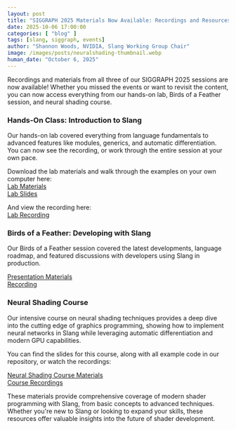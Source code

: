 ```yaml
---
layout: post
title: "SIGGRAPH 2025 Materials Now Available: Recordings and Resources from Our Events"
date: 2025-10-06 17:00:00
categories: [ "blog" ]
tags: [slang, siggraph, events]
author: "Shannon Woods, NVIDIA, Slang Working Group Chair"
image: /images/posts/neuralshading-thumbnail.webp
human_date: "October 6, 2025"
---
```


Recordings and materials from all three of our SIGGRAPH 2025 sessions are now available! Whether you missed the events or want to revisit the content, you can now access everything from our hands-on lab, Birds of a Feather session, and neural shading course.

### Hands-On Class: Introduction to Slang

Our hands-on lab covered everything from language fundamentals to advanced features like modules, generics, and automatic differentiation. You can now see the recording, or work through the entire session at your own pace.


Download the lab materials and walk through the examples on your own computer here:\
[Lab Materials](https://developer.download.nvidia.com/ProGraphics/nvpro-samples/SlangLab/Lab.zip)\
[Lab Slides](https://developer.download.nvidia.com/ProGraphics/nvpro-samples/SlangLab/Slides.pdf)

And view the recording here:\
[Lab Recording](https://youtu.be/F7OS9Zvztmw?si=vXLCu0x-s-jHNagX)

### Birds of a Feather: Developing with Slang

Our Birds of a Feather session covered the latest developments, language roadmap, and featured discussions with developers using Slang in production.

[Presentation Materials](https://www.khronos.org/assets/uploads/developers/presentations/Slang_BOF_SIGGRAPH_2025.pdf)\
[Recording](https://www.youtube.com/watch?v=Y7uBfTxFnnA)

### Neural Shading Course

Our intensive course on neural shading techniques provides a deep dive into the cutting edge of graphics programming, showing how to implement neural networks in Slang while leveraging automatic differentiation and modern GPU capabilities.

You can find the slides for this course, along with all example code in our repository, or watch the recordings:

[Neural Shading Course Materials](https://github.com/shader-slang/neural-shading-s25)\
[Course Recordings](https://youtube.com/playlist?list=PLPTS9gmXL0u_BA3bG67IYQHgrMl48Xml3&si=-b5OVpGnqywCvfHA)

These materials provide comprehensive coverage of modern shader programming with Slang, from basic concepts to advanced techniques. Whether you're new to Slang or looking to expand your skills, these resources offer valuable insights into the future of shader development.
